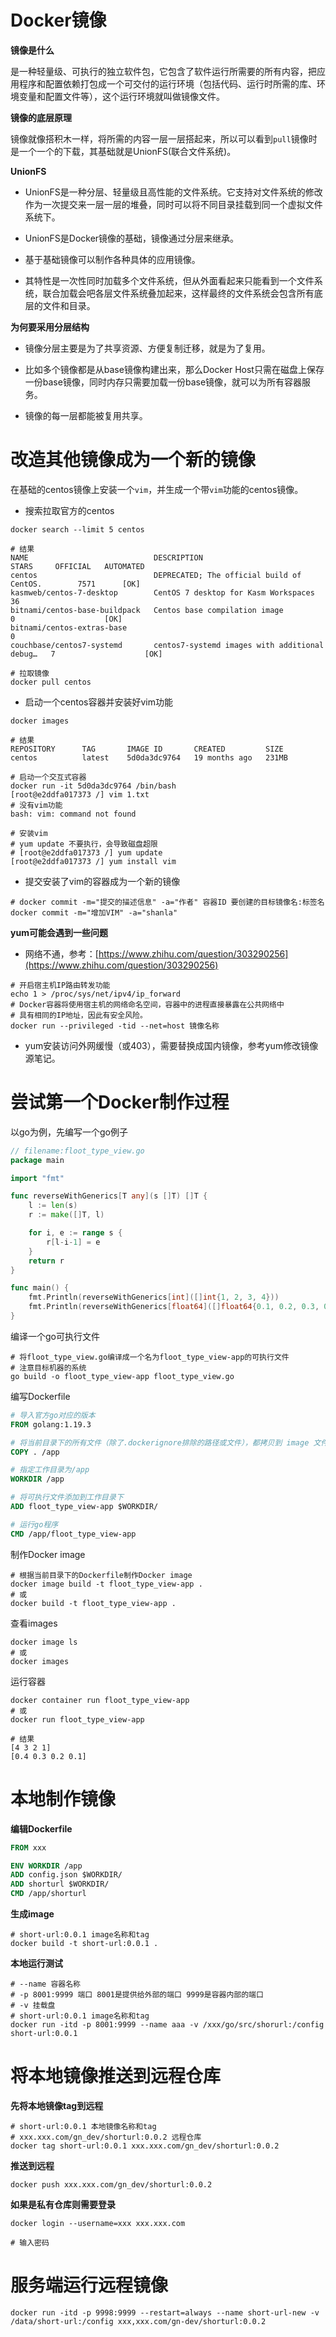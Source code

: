 # Docker镜像

**镜像是什么**

是一种轻量级、可执行的独立软件包，它包含了软件运行所需要的所有内容，把应用程序和配置依赖打包成一个可交付的运行环境（包括代码、运行时所需的库、环境变量和配置文件等），这个运行环境就叫做镜像文件。

**镜像的底层原理**

镜像就像搭积木一样，将所需的内容一层一层搭起来，所以可以看到`pull`镜像时是一个一个的下载，其基础就是UnionFS(联合文件系统)。

**UnionFS**

- UnionFS是一种分层、轻量级且高性能的文件系统。它支持对文件系统的修改作为一次提交来一层一层的堆叠，同时可以将不同目录挂载到同一个虚拟文件系统下。

- UnionFS是Docker镜像的基础，镜像通过分层来继承。

- 基于基础镜像可以制作各种具体的应用镜像。

- 其特性是一次性同时加载多个文件系统，但从外面看起来只能看到一个文件系统，联合加载会吧各层文件系统叠加起来，这样最终的文件系统会包含所有底层的文件和目录。

**为何要采用分层结构**

- 镜像分层主要是为了共享资源、方便复制迁移，就是为了复用。

- 比如多个镜像都是从base镜像构建出来，那么Docker Host只需在磁盘上保存一份base镜像，同时内存只需要加载一份base镜像，就可以为所有容器服务。

- 镜像的每一层都能被复用共享。

# 改造其他镜像成为一个新的镜像

在基础的centos镜像上安装一个`vim`，并生成一个带`vim`功能的centos镜像。

- 搜索拉取官方的centos

```shell
docker search --limit 5 centos

# 结果
NAME                            DESCRIPTION                                      STARS     OFFICIAL   AUTOMATED
centos                          DEPRECATED; The official build of CentOS.        7571      [OK]
kasmweb/centos-7-desktop        CentOS 7 desktop for Kasm Workspaces             36
bitnami/centos-base-buildpack   Centos base compilation image                    0                    [OK]
bitnami/centos-extras-base                                                       0
couchbase/centos7-systemd       centos7-systemd images with additional debug…   7                    [OK]

# 拉取镜像
docker pull centos
```

- 启动一个centos容器并安装好vim功能

```shell
docker images

# 结果
REPOSITORY      TAG       IMAGE ID       CREATED         SIZE
centos          latest    5d0da3dc9764   19 months ago   231MB

# 启动一个交互式容器
docker run -it 5d0da3dc9764 /bin/bash
[root@e2ddfa017373 /] vim 1.txt
# 没有vim功能
bash: vim: command not found

# 安装vim
# yum update 不要执行，会导致磁盘超限
# [root@e2ddfa017373 /] yum update
[root@e2ddfa017373 /] yum install vim
```

- 提交安装了vim的容器成为一个新的镜像

```shell
# docker commit -m="提交的描述信息" -a="作者" 容器ID 要创建的目标镜像名:标签名
docker commit -m="增加VIM" -a="shanla" 
```

**yum可能会遇到一些问题**

- 网络不通，参考：[https://www.zhihu.com/question/303290256](https://www.zhihu.com/question/303290256)

```shell
# 开启宿主机IP路由转发功能
echo 1 > /proc/sys/net/ipv4/ip_forward
# Docker容器将使用宿主机的网络命名空间，容器中的进程直接暴露在公共网络中
# 具有相同的IP地址，因此有安全风险。
docker run --privileged -tid --net=host 镜像名称
```

- yum安装访问外网缓慢（或403），需要替换成国内镜像，参考yum修改镜像源笔记。

# 尝试第一个Docker制作过程

以go为例，先编写一个go例子

```go
// filename:floot_type_view.go
package main

import "fmt"

func reverseWithGenerics[T any](s []T) []T {
    l := len(s)
    r := make([]T, l)

    for i, e := range s {
        r[l-i-1] = e
    }
    return r
}

func main() {
    fmt.Println(reverseWithGenerics[int]([]int{1, 2, 3, 4}))
    fmt.Println(reverseWithGenerics[float64]([]float64{0.1, 0.2, 0.3, 0.4}))
}
```

编译一个go可执行文件

```shell
# 将floot_type_view.go编译成一个名为floot_type_view-app的可执行文件
# 注意目标机器的系统
go build -o floot_type_view-app floot_type_view.go
```

编写Dockerfile

```dockerfile
# 导入官方go对应的版本
FROM golang:1.19.3

# 将当前目录下的所有文件（除了.dockerignore排除的路径或文件），都拷贝到 image 文件的 /app 目录里面
COPY . /app

# 指定工作目录为/app
WORKDIR /app

# 将可执行文件添加到工作目录下
ADD floot_type_view-app $WORKDIR/

# 运行go程序
CMD /app/floot_type_view-app
```

制作Docker image

```shell
# 根据当前目录下的Dockerfile制作Docker image
docker image build -t floot_type_view-app .
# 或
docker build -t floot_type_view-app .
```

查看images

```shell
docker image ls
# 或
docker images
```

运行容器

```shell
docker container run floot_type_view-app
# 或
docker run floot_type_view-app

# 结果
[4 3 2 1]
[0.4 0.3 0.2 0.1]
```

# 本地制作镜像

**编辑Dockerfile**

```dockerfile
FROM xxx

ENV WORKDIR /app
ADD config.json $WORKDIR/
ADD shorturl $WORKDIR/
CMD /app/shorturl
```

**生成image**

```shell
# short-url:0.0.1 image名称和tag
docker build -t short-url:0.0.1 .
```

**本地运行测试**

```shell
# --name 容器名称
# -p 8001:9999 端口 8001是提供给外部的端口 9999是容器内部的端口
# -v 挂载盘
# short-url:0.0.1 image名称和tag
docker run -itd -p 8001:9999 --name aaa -v /xxx/go/src/shorurl:/config short-url:0.0.1
```

# 将本地镜像推送到远程仓库

**先将本地镜像tag到远程**

```shell
# short-url:0.0.1 本地镜像名称和tag
# xxx.xxx.com/gn_dev/shorturl:0.0.2 远程仓库
docker tag short-url:0.0.1 xxx.xxx.com/gn_dev/shorturl:0.0.2
```

**推送到远程**

```shell
docker push xxx.xxx.com/gn_dev/shorturl:0.0.2
```

**如果是私有仓库则需要登录**

```shell
docker login --username=xxx xxx.xxx.com

# 输入密码
```

# 服务端运行远程镜像

```shell
docker run -itd -p 9998:9999 --restart=always --name short-url-new -v /data/short-url:/config xxx,xxx.com/gn-dev/shorturl:0.0.2
```
